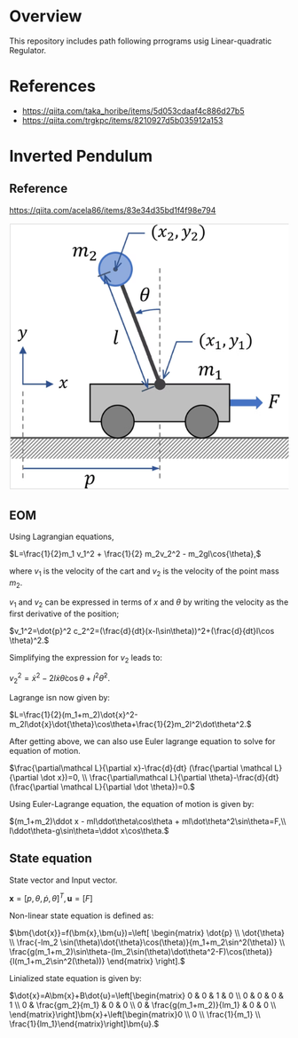 # Overview
This repository includes path following prrograms usig Linear-quadratic Regulator. 

# References
- https://qiita.com/taka_horibe/items/5d053cdaaf4c886d27b5
- https://qiita.com/trgkpc/items/8210927d5b035912a153

# Inverted Pendulum
## Reference
https://qiita.com/acela86/items/83e34d35bd1f4f98e794

![image](docs/image/invert_pendulum.png)

## EOM
Using Lagrangian equations,

$L=\frac{1}{2}m_1 v_1^2 + \frac{1}{2} m_2v_2^2 - m_2gl\cos{\theta},$

where $v_1$ is the velocity of the cart and $v_2$ is the velocity of the point mass $m
_2$.

$v_{1}$ and $v_{2}$ can be expressed in terms of $x$ and $\theta$ by writing the velocity as the first derivative of the position;

$v_1^2=\dot{p}^2
c_2^2=(\frac{d}{dt}(x-l\sin\theta))^2+(\frac{d}{dt}l\cos \theta)^2.$

Simplifying the expression for $v_2$ leads to:

$v_2^2=\dot{x}^2-2l\dot{x}\dot\theta\cos\theta+l^2\dot{\theta}^2.$

Lagrange isn now given by:

$L=\frac{1}{2}(m_1+m_2)\dot{x}^2-m_2l\dot{x}\dot{\theta}\cos\theta+\frac{1}{2}m_2l^2\dot\theta^2.$

After getting above, we can also use Euler lagrange equation to solve for equation of motion.

$\frac{\partial\mathcal L}{\partial x}-\frac{d}{dt} (\frac{\partial \mathcal L}{\partial \dot x})=0, \\
\frac{\partial\mathcal L}{\partial \theta}-\frac{d}{dt} (\frac{\partial \mathcal L}{\partial \dot \theta})=0.$

Using Euler-Lagrange equation, the equation of motion is given by:

$(m_1+m_2)\ddot x - ml\ddot\theta\cos\theta + ml\dot\theta^2\sin\theta=F,\\
l\ddot\theta-g\sin\theta=\ddot x\cos\theta.$


## State equation
State vector and Input vector.

$\bm{x}=[p,\theta,\dot{p},\dot{\theta}]^T, \bm{u}=[F]$

Non-linear state equation is defined as:

$\bm{\dot{x}}=f(\bm{x},\bm{u})=\left[
\begin{matrix} 
\dot{p} \\
\dot{\theta} \\
\frac{-lm_2 \sin(\theta)\dot{\theta}\cos(\theta)}{m_1+m_2\sin^2(\theta)} \\
\frac{g(m_1+m_2)\sin\theta-(lm_2\sin(\theta)\dot\theta^2-F)\cos(\theta)}{l(m_1+m_2\sin^2(\theta))}
\end{matrix}  
\right].$

Linialized state equation is given by:

$\dot{x}=A\bm{x}+B\dot{u}=\left[\begin{matrix}
0 & 0 & 1 & 0 \\
0 & 0 & 0 & 1 \\
0 & \frac{gm_2}{m_1} & 0 & 0 \\
0 & \frac{g(m_1+m_2)}{lm_1} & 0 & 0 \\
\end{matrix}\right]\bm{x}+\left[\begin{matrix}0 \\
0 \\ 
\frac{1}{m_1} \\
\frac{1}{lm_1}\end{matrix}\right]\bm{u}.$

